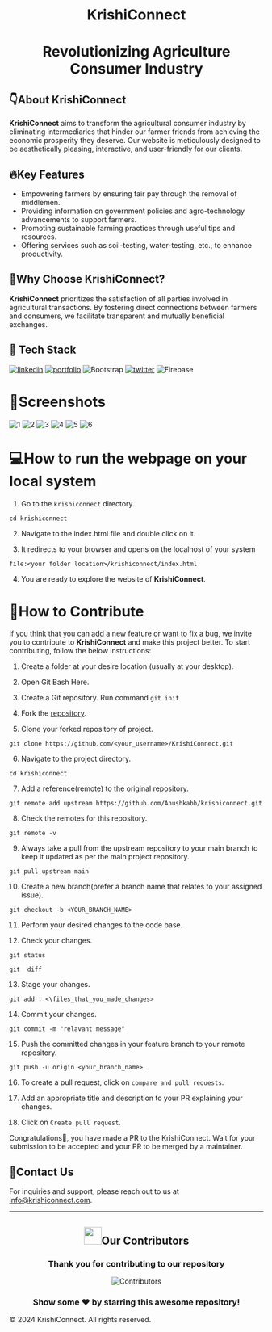 <h1 align="center">KrishiConnect  </h1>

<h1 align="center">Revolutionizing Agriculture Consumer Industry  </h1>

## 👇About KrishiConnect

**KrishiConnect** aims to transform the agricultural consumer industry by eliminating intermediaries that hinder our farmer friends from achieving the economic prosperity they deserve. Our website is meticulously designed to be aesthetically pleasing, interactive, and user-friendly for our clients.

## 🔥Key Features

 - Empowering farmers by ensuring fair pay through the removal of middlemen.
 - Providing information on government policies and agro-technology advancements to support farmers.
 - Promoting sustainable farming practices through useful tips and resources.
 - Offering services such as soil-testing, water-testing, etc., to enhance productivity.

## 🤔Why Choose KrishiConnect?

**KrishiConnect** prioritizes the satisfaction of all parties involved in agricultural transactions. By fostering direct connections between farmers and consumers, we facilitate transparent and mutually beneficial exchanges.

## 📌 Tech Stack
[![linkedin](https://img.shields.io/badge/HTML5-E34F26?style=for-the-badge&logo=html5&logoColor=white)](https://www.linkedin.com/in/yashpreeth-nijalinge-aa8a36214/) [![portfolio](https://img.shields.io/badge/CSS3-1572B6?style=for-the-badge&logo=css3&logoColor=white)](https://linkedin.com/) ![Bootstrap](https://img.shields.io/badge/bootstrap-%238511FA.svg?style=for-the-badge&logo=bootstrap&logoColor=white) [![twitter](https://img.shields.io/badge/JavaScript-323330?style=for-the-badge&logo=javascript&logoColor=F7DF1E)](https://twitter.com/) ![Firebase](https://img.shields.io/badge/firebase-a08021?style=for-the-badge&logo=firebase&logoColor=ffcd34)

# 📸Screenshots

![1](./sreenshots/1.png)  ![2](./sreenshots/2.png) ![3](./sreenshots/3.png) ![4](./sreenshots/4.png)  ![5](/.sreenshots/5.png) ![6](./sreenshots/6.png)

<!-- ![Home Page](https://photos.app.goo.gl/PF6nTxrAWw4k6zA78)
![Why KrishiConnect?](https://photos.app.goo.gl/DqMnZU2BiBRwvaBG6)
![Categories](https://photos.app.goo.gl/8eiNj5ZN9Ny19oiw8)
![Farmer's Login Page](https://photos.app.goo.gl/L5fvMkUTJSXcJHvf6)
![Shopping Cart](https://photos.app.goo.gl/qrGeCL49SZK2Cpmh7)
![Transaction Page](https://photos.app.goo.gl/Ey1qkdQZh7y6mzGz7) -->

# 💻How to run the webpage on your local system

1.  Go to the  `krishiconnect`  directory.

```
cd krishiconnect
```
2.  Navigate to the index.html file and double click on it.

3. It redirects to your browser  and opens on the localhost  of your system
```
file:<your folder location>/krishiconnect/index.html
```
4.  You are ready to explore the website of **KrishiConnect**.

# 🤝How to Contribute

If you think that you can add a new feature or want to fix a bug, we invite you to contribute to **KrishiConnect** and make this project better. To start contributing, follow the below instructions:

1.  Create a folder at your desire location (usually at your desktop).

2.   Open Git Bash Here.

3.  Create a Git repository.
            Run command  `git init`
            
4.  Fork the  [repository](https://github.com/Anushkabh/krishiconnect.git).

5.  Clone your forked repository of project.
```
git clone https://github.com/<your_username>/KrishiConnect.git
```

6.  Navigate to the project directory.

```
cd krishiconnect
```
7.  Add a reference(remote) to the original repository.

```
git remote add upstream https://github.com/Anushkabh/krishiconnect.git
```

8.  Check the remotes for this repository.

```
git remote -v
```

9.  Always take a pull from the upstream repository to your main branch to keep it updated as per the main project repository.

```
git pull upstream main
```

10.  Create a new branch(prefer a branch name that relates to your assigned issue).

```
git checkout -b <YOUR_BRANCH_NAME>
```

11.  Perform your desired changes to the code base.
    
12.  Check your changes.
    

```
git status
```

```
git  diff
```

13.  Stage your changes.

```
git add . <\files_that_you_made_changes>
```

14.  Commit your changes.

```
git commit -m "relavant message"
```

15.  Push the committed changes in your feature branch to your remote repository.

```
git push -u origin <your_branch_name>
```

16.  To create a pull request, click on  `compare and pull requests`.
    
17.  Add an appropriate title and description to your PR explaining your changes.
    
18.  Click on  `Create pull request`.
    

Congratulations🎉, you have made a PR to the KrishiConnect. Wait for your submission to be accepted and your PR to be merged by a maintainer.

## 📩Contact Us

[](https://github.com/Anushkabh/krishiconnect?tab=readme-ov-file#contact-us)

For inquiries and support, please reach out to us at  [info@krishiconnect.com](mailto:info@krishiconnect.com).

<hr>

<div>
  <h2 align = "center"><img src="https://raw.githubusercontent.com/Tarikul-Islam-Anik/Animated-Fluent-Emojis/master/Emojis/Smilies/Red%20Heart.png" width="35" height="35">Our Contributors</h2>
  <div align = "center">
 <h3>Thank you for contributing to our repository</h3>

![Contributors](https://contrib.rocks/image?repo=Anushkabh/krishiconnect)

### Show some ❤️ by starring this awesome repository!

</div>


© 2024 KrishiConnect. All rights reserved.
